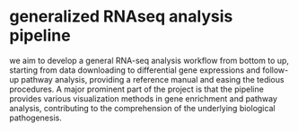 # generalized RNAseq analysis pipeline

we aim to develop a general RNA-seq analysis workflow from bottom to up, starting from data downloading to differential gene expressions and follow-up pathway analysis, providing a reference manual and easing the tedious procedures. A major prominent part of the project is that the pipeline provides various visualization methods in gene enrichment and pathway analysis, contributing to the comprehension of the underlying biological pathogenesis. 




